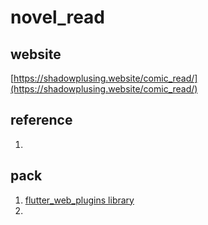 # novel_read

## website
[https://shadowplusing.website/comic_read/](https://shadowplusing.website/comic_read/)

## reference
1. []()

## pack
1. [flutter_web_plugins library](https://api.flutter.dev/flutter/flutter_web_plugins/flutter_web_plugins-library.html)
2. 